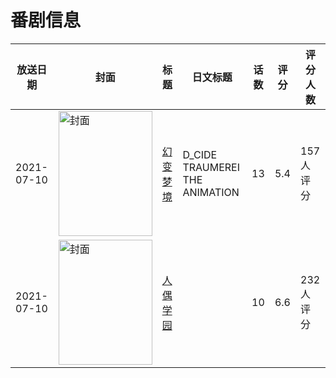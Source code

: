 # 番剧信息

|放送日期|封面|标题|日文标题|话数|评分|评分人数|
|---|---|---|---|---|---|---|
|2021-07-10|<img src="//lain.bgm.tv/pic/cover/c/eb/d8/330882_9dHdV.jpg" alt="封面" style="width:150px;height:200px;object-fit:cover;">|[幻变梦境](https://bangumi.tv/subject/330882)|D_CIDE TRAUMEREI THE ANIMATION|13|5.4|157人评分|
|2021-07-10|<img src="//lain.bgm.tv/pic/cover/c/03/13/340275_u3Typ.jpg" alt="封面" style="width:150px;height:200px;object-fit:cover;">|[人偶学园](https://bangumi.tv/subject/340275)||10|6.6|232人评分|
